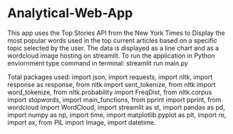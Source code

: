 # Analytical-Web-App
This app uses the Top Stories API from the New York Times to Display the most popular words used in the top current articles based on a specific topic selected by the user. The data is displayed as a line chart and as a wordcloud image hosting on streamlit.
To run the application in Python enviornment type command in terminal: streamlit run main.py

Total packages used:
import json,
import requests,
import nltk,
import response as response,
from nltk import sent_tokenize,
from nltk import word_tokenize,
from nltk.probability import FreqDist,
from nltk.corpus import stopwords,
import main_functions,
from pprint import pprint,
from wordcloud import WordCloud,
import streamlit as st,
import pandas as pd,
import numpy as np,
import time,
import matplotlib.pyplot as plt,
import re,
import ax,
from PIL import Image,
import datetime.

